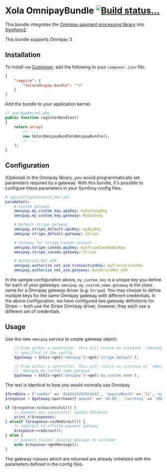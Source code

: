 Xola OmnipayBundle [![Build status...](https://secure.travis-ci.org/xola/OmnipayBundle.png)](http://travis-ci.org/xola/OmnipayBundle)
==================
This bundle integrates the [Omnipay payment processing library](https://github.com/adrianmacneil/omnipay) into
[Symfony2](http://symfony.com/).

This bundle supports Omnipay 3

Installation
------------
To install via [Composer](http://getcomposer.org/), add the following to your `composer.json` file:

```json
{
    "require": {
        "xola/omnipay-bundle": "^3"
    }
}
```

Add the bundle to your application kernel.

```php
// app/AppKernel.php
public function registerBundles()
{
    return array(
        // ...
        new Xola\OmnipayBundle\OmnipayBundle(),
        // ...
    );
}
```

Configuration
-------------
(Optional) In the Omnipay library, you would programmatically set parameters required by a gateway. With this bundle,
it's possible to configure these parameters in your Symfony config files.

```yaml
# app/config/password_dev.yml
parameters:
    # Custom gateway
    omnipay.my_custom_key.apiKey: myGatewayKey
    omnipay.my_custom_key.gateway: MyGateway

    # Default Stripe gateway
    omnipay.stripe_default.apiKey: myApiKey
    omnipay.stripe_default.gateway: Stripe

    # Gateway for Stripe Canada account
    omnipay.stripe_canada.apiKey: myStripeCanadaApiKey
    omnipay.stripe_canada.gateway: Stripe

    # Authorize.NET AIM
    omnipay.authorize_net_aim.transactionKey: myTransactionKey
    omnipay.authorize_net_aim.gateway: AuthorizeNet_AIM
```
In the sample configuration above, `my_custom_key` is a unique key you define for each of your gateways.
`omnipay.my_custom_name.gateway` is the class name for a Omnipay gateway driver (e.g. `Stripe`). You may choose to define
multiple keys for the same Omnipay gateway with different credentials. In the above configuration, we have configured
two gateway definitions for Stripe -- both use the Stripe Omnipay driver, however, they each use a different set of
credentials.


Usage
-----
Use the new `omnipay` service to create gateway object:

```php
    // From within a controller. This will return an instance `\Omnipay\Stripe`. `stripe_default` is the key as
    // specified in the config.
    $gateway = $this->get('omnipay')->get('stripe_default');

    // From within a controller. This will return an instance of `\Omnipay\MyGateway` as specified in
    // `omnipay.my_custom_name.gateway`
    $gateway = $this->get('omnipay')->get('my_custom_name');
```


The rest is identical to how you would normally use Omnipay

```php
$formData = ['number' => '4242424242424242', 'expiryMonth' => '11', 'expiryYear' => '2018', 'cvv' => '123'];
$response = $gateway->purchase(['amount' => '10.00', 'currency' => 'USD', 'card' => $formData])->send();

if ($response->isSuccessful()) {
    // payment was successful: update database
    print_r($response);
} elseif ($response->isRedirect()) {
    // redirect to offsite payment gateway
    $response->redirect();
} else {
    // payment failed: display message to customer
    echo $response->getMessage();
}
```
The gateway classes which are returned are already initialized with the parameters defined in the config files.